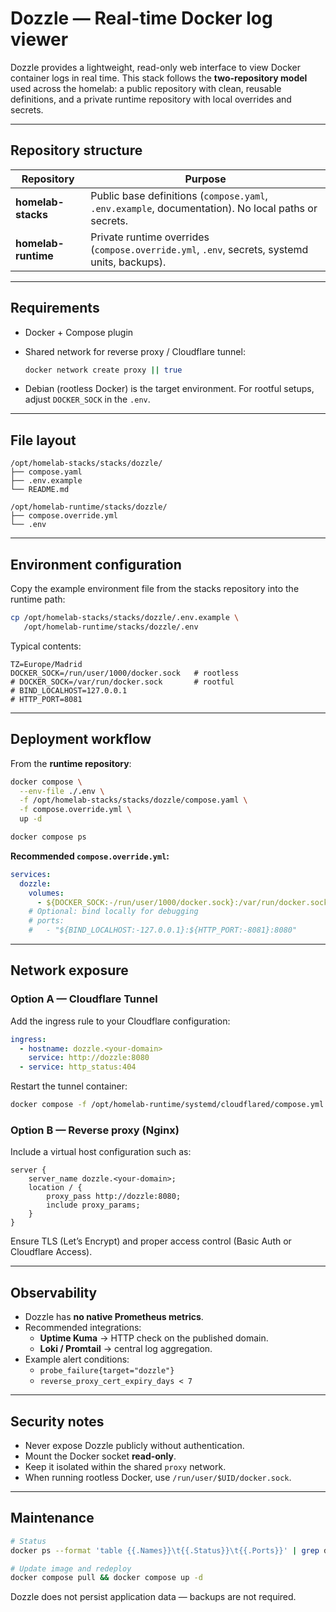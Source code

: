 # Dozzle — Real-time Docker log viewer

Dozzle provides a lightweight, read-only web interface to view Docker container logs in real time.
This stack follows the **two-repository model** used across the homelab:
a public repository with clean, reusable definitions, and a private runtime repository with local overrides and secrets.

---

## Repository structure

| Repository          | Purpose                                                                                             |
| ------------------- | --------------------------------------------------------------------------------------------------- |
| **homelab-stacks**  | Public base definitions (`compose.yaml`, `.env.example`, documentation). No local paths or secrets. |
| **homelab-runtime** | Private runtime overrides (`compose.override.yml`, `.env`, secrets, systemd units, backups).        |

---

## Requirements

* Docker + Compose plugin
* Shared network for reverse proxy / Cloudflare tunnel:
  ```bash
  docker network create proxy || true
  ```

* Debian (rootless Docker) is the target environment.
  For rootful setups, adjust `DOCKER_SOCK` in the `.env`.

---

## File layout

```
/opt/homelab-stacks/stacks/dozzle/
├── compose.yaml
├── .env.example
└── README.md

/opt/homelab-runtime/stacks/dozzle/
├── compose.override.yml
└── .env
```

---

## Environment configuration

Copy the example environment file from the stacks repository into the runtime path:

```bash
cp /opt/homelab-stacks/stacks/dozzle/.env.example \
   /opt/homelab-runtime/stacks/dozzle/.env
```

Typical contents:

```dotenv
TZ=Europe/Madrid
DOCKER_SOCK=/run/user/1000/docker.sock   # rootless
# DOCKER_SOCK=/var/run/docker.sock       # rootful
# BIND_LOCALHOST=127.0.0.1
# HTTP_PORT=8081
```

---

## Deployment workflow

From the **runtime repository**:

```bash
docker compose \
  --env-file ./.env \
  -f /opt/homelab-stacks/stacks/dozzle/compose.yaml \
  -f compose.override.yml \
  up -d

docker compose ps
```

**Recommended `compose.override.yml`:**

```yaml
services:
  dozzle:
    volumes:
      - ${DOCKER_SOCK:-/run/user/1000/docker.sock}:/var/run/docker.sock:ro
    # Optional: bind locally for debugging
    # ports:
    #   - "${BIND_LOCALHOST:-127.0.0.1}:${HTTP_PORT:-8081}:8080"
```

---

## Network exposure

### Option A — Cloudflare Tunnel

Add the ingress rule to your Cloudflare configuration:

```yaml
ingress:
  - hostname: dozzle.<your-domain>
    service: http://dozzle:8080
  - service: http_status:404
```

Restart the tunnel container:

```bash
docker compose -f /opt/homelab-runtime/systemd/cloudflared/compose.yml restart cloudflared
```

### Option B — Reverse proxy (Nginx)

Include a virtual host configuration such as:

```
server {
    server_name dozzle.<your-domain>;
    location / {
        proxy_pass http://dozzle:8080;
        include proxy_params;
    }
}
```

Ensure TLS (Let’s Encrypt) and proper access control (Basic Auth or Cloudflare Access).

---

## Observability

* Dozzle has **no native Prometheus metrics**.
* Recommended integrations:
  * **Uptime Kuma** → HTTP check on the published domain.
  * **Loki / Promtail** → central log aggregation.
* Example alert conditions:
  * `probe_failure{target="dozzle"}`
  * `reverse_proxy_cert_expiry_days < 7`

---

## Security notes

* Never expose Dozzle publicly without authentication.
* Mount the Docker socket **read-only**.
* Keep it isolated within the shared `proxy` network.
* When running rootless Docker, use `/run/user/$UID/docker.sock`.

---

## Maintenance

```bash
# Status
docker ps --format 'table {{.Names}}\t{{.Status}}\t{{.Ports}}' | grep dozzle

# Update image and redeploy
docker compose pull && docker compose up -d
```

Dozzle does not persist application data — backups are not required.

